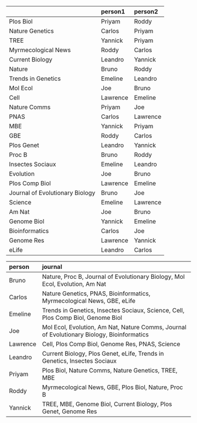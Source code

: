 |                                |person1  |person2  |
|:-------------------------------|:--------|:--------|
|Plos Biol                       |Priyam   |Roddy    |
|Nature Genetics                 |Carlos   |Priyam   |
|TREE                            |Yannick  |Priyam   |
|Myrmecological News             |Roddy    |Carlos   |
|Current Biology                 |Leandro  |Yannick  |
|Nature                          |Bruno    |Roddy    |
|Trends in Genetics              |Emeline  |Leandro  |
|Mol Ecol                        |Joe      |Bruno    |
|Cell                            |Lawrence |Emeline  |
|Nature Comms                    |Priyam   |Joe      |
|PNAS                            |Carlos   |Lawrence |
|MBE                             |Yannick  |Priyam   |
|GBE                             |Roddy    |Carlos   |
|Plos Genet                      |Leandro  |Yannick  |
|Proc B                          |Bruno    |Roddy    |
|Insectes Sociaux                |Emeline  |Leandro  |
|Evolution                       |Joe      |Bruno    |
|Plos Comp Biol                  |Lawrence |Emeline  |
|Journal of Evolutionary Biology |Bruno    |Joe      |
|Science                         |Emeline  |Lawrence |
|Am Nat                          |Joe      |Bruno    |
|Genome Biol                     |Yannick  |Emeline  |
|Bioinformatics                  |Carlos   |Joe      |
|Genome Res                      |Lawrence |Yannick  |
|eLife                           |Leandro  |Carlos   |




|person   |journal                                                                                    |
|:--------|:------------------------------------------------------------------------------------------|
|Bruno    |Nature, Proc B, Journal of Evolutionary Biology, Mol Ecol, Evolution, Am Nat               |
|Carlos   |Nature Genetics, PNAS, Bioinformatics, Myrmecological News, GBE, eLife                     |
|Emeline  |Trends in Genetics, Insectes Sociaux, Science, Cell, Plos Comp Biol, Genome Biol           |
|Joe      |Mol Ecol, Evolution, Am Nat, Nature Comms, Journal of Evolutionary Biology, Bioinformatics |
|Lawrence |Cell, Plos Comp Biol, Genome Res, PNAS, Science                                            |
|Leandro  |Current Biology, Plos Genet, eLife, Trends in Genetics, Insectes Sociaux                   |
|Priyam   |Plos Biol, Nature Comms, Nature Genetics, TREE, MBE                                        |
|Roddy    |Myrmecological News, GBE, Plos Biol, Nature, Proc B                                        |
|Yannick  |TREE, MBE, Genome Biol, Current Biology, Plos Genet, Genome Res                            |
